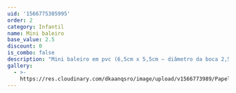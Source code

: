 ```yaml
---
uid: '1566775305995'
order: 2
category: Infantil
name: Mini baleiro
base_value: 2.5
discount: 0
is_combo: false
description: "Mini baleiro em pvc (6,5cm x 5,5cm – diâmetro da boca 2,5cm) personalizado em papel glossy (fotográfico) 180g.\r\n\nCores de tampa disponíveis: lilás, rosa, azul."
gallery:
  - >-
    https://res.cloudinary.com/dkaanqsro/image/upload/v1566773989/Papelaria%20infantil/Mini_baleiro_xdf8vz.jpg
---
```


